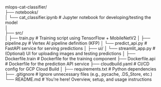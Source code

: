 mlops-cat-classifier/ <br>
├── notebooks/ <br>
│ └── cat_classifier.ipynb # Jupyter notebook for developing/testing the model <br>
│ <br>
├── src/ <br>
│ ├── train.py # Training script using TensorFlow + MobileNetV2 
│ ├── pipeline.py # Vertex AI pipeline definition (KFP) 
│ └── predict_api.py # FastAPI service for serving predictions 
│ 
├── ui/ 
│ └── streamlit_app.py # (Optional) UI for uploading images and testing predictions 
│ 
├── Dockerfile.train # Dockerfile for the training component 
├── Dockerfile.api # Dockerfile for the prediction API service 
├── cloudbuild.yaml # CI/CD config for GCP Cloud Build 
│ 
├── requirements.txt # Python dependencies 
├── .gitignore # Ignore unnecessary files (e.g., pycache, .DS_Store, etc.) 
└── README.md # You're here! Overview, setup, and usage instructions 
